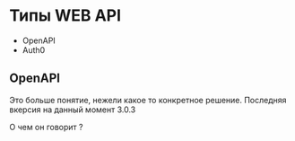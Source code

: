 # Типы WEB API 
* OpenAPI 
* Auth0


## OpenAPI

Это больше понятие, нежели какое то конкретное решение.
Последняя  вкерсия на данный момент 3.0.3

О чем он говорит ? 



